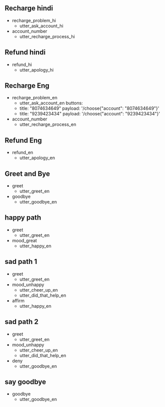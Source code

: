 ## Recharge hindi
* recharge_problem_hi
    - utter_ask_account_hi
* account_number
    - utter_recharge_process_hi

## Refund hindi
* refund_hi
    - utter_apology_hi

## Recharge Eng
* recharge_problem_en
    - utter_ask_account_en
    buttons:
    - title: "8074634649"
      payload: '/choose{"account": "8074634649"}'
    - title: "9239423434"
      payload: '/choose{"account": "9239423434"}'
* account_number
    - utter_recharge_process_en

## Refund Eng
* refund_en
    - utter_apology_en

## Greet and Bye
* greet
    - utter_greet_en
* goodbye
    - utter_goodbye_en

## happy path
* greet
  - utter_greet_en
* mood_great
  - utter_happy_en

## sad path 1
* greet
  - utter_greet_en
* mood_unhappy
  - utter_cheer_up_en
  - utter_did_that_help_en
* affirm
  - utter_happy_en

## sad path 2
* greet
  - utter_greet_en
* mood_unhappy
  - utter_cheer_up_en
  - utter_did_that_help_en
* deny
  - utter_goodbye_en

## say goodbye
* goodbye
  - utter_goodbye_en
